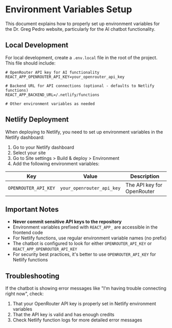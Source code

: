 # Environment Variables Setup

This document explains how to properly set up environment variables for the Dr. Greg Pedro website, particularly for the AI chatbot functionality.

## Local Development

For local development, create a `.env.local` file in the root of the project. This file should include:

```
# OpenRouter API key for AI functionality
REACT_APP_OPENROUTER_API_KEY=your_openrouter_api_key

# Backend URL for API connections (optional - defaults to Netlify functions)
REACT_APP_BACKEND_URL=/.netlify/functions

# Other environment variables as needed
```

## Netlify Deployment

When deploying to Netlify, you need to set up environment variables in the Netlify dashboard:

1. Go to your Netlify dashboard
2. Select your site
3. Go to Site settings > Build & deploy > Environment
4. Add the following environment variables:

| Key | Value | Description |
|-----|-------|-------------|
| `OPENROUTER_API_KEY` | `your_openrouter_api_key` | The API key for OpenRouter |

## Important Notes

- **Never commit sensitive API keys to the repository**
- Environment variables prefixed with `REACT_APP_` are accessible in the frontend code
- For Netlify functions, use regular environment variable names (no prefix)
- The chatbot is configured to look for either `OPENROUTER_API_KEY` or `REACT_APP_OPENROUTER_API_KEY`
- For security best practices, it's better to use `OPENROUTER_API_KEY` for Netlify functions

## Troubleshooting

If the chatbot is showing error messages like "I'm having trouble connecting right now", check:

1. That your OpenRouter API key is properly set in Netlify environment variables
2. That the API key is valid and has enough credits
3. Check Netlify function logs for more detailed error messages
